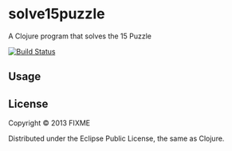 # solve15puzzle

A Clojure program that solves the 15 Puzzle 

[![Build Status](https://travis-ci.org/alexguev/solve15puzzle-.png?branch=master)](https://travis-ci.org/alexguev/solve15puzzle-)

## Usage

## License

Copyright © 2013 FIXME

Distributed under the Eclipse Public License, the same as Clojure.
